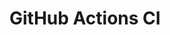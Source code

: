 # GitHub Actions CI































































































































































































































































































































































































































































































































































































































































































































































































































































































































































































































































































































































































































































































































































































































































































































































































































































































































































































































































































































































































































































































































































































































































































































